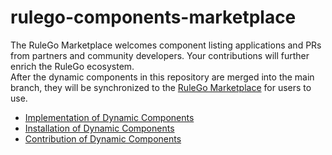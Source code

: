 # rulego-components-marketplace

The RuleGo Marketplace welcomes component listing applications and PRs from partners and community developers. Your contributions will further enrich the RuleGo ecosystem.  
After the dynamic components in this repository are merged into the main branch, they will be synchronized to the [RuleGo Marketplace](http://8.134.32.225:9090/editor/) for users to use.

- [Implementation of Dynamic Components](https://rulego.cc/pages/marketplace/)
- [Installation of Dynamic Components](https://rulego.cc/pages/dc-install/)
- [Contribution of Dynamic Components](https://rulego.cc/pages/pages/dc-publish/)
